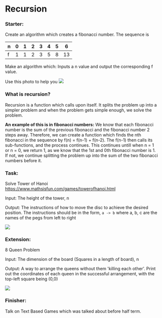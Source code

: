 # Recursion
### Starter:
Create an algorithm which creates a fibonacci number.
The sequence is 

n | 0 | 1 | 2 | 3 | 4 | 5 | 6
--- | --- | --- | --- | --- | --- | --- | --- 
f | 1 | 1 | 2 | 3 | 5 | 8 | 13

Make an algorithm which:
Inputs a n value and output the corresponding f value.

Use this photo to help you
![](https://lucasfcosta.com/assets/recursion-bubble-up.png)

### What is recursion?
Recursion is a function which calls upon itself. It splits the problem up into a simpler problem and when the problem gets simple enough, we solve the problem.

**An example of this is in fibonacci numbers:** We know that each fibonacci number is the sum of the previous fibonacci and the fibonacci number 2 steps away. Therefore, we can create a function which finds the nth fibonacci in the sequence by f(n) = f(n-1) + f(n-2). The f(n-1) then calls its sub-functions, and the process continues. This continues untill when n = 1 or n = 0, we return 1, as we know that the 1st and 0th fibonacci number is 1. If not, we continue splitting the problem up into the sum of the two fibonacci numbers before it.

### Task:
Solve Tower of Hanoi
https://www.mathsisfun.com/games/towerofhanoi.html

Input: The height of the tower, n

Output: The instructions of how to move the disc to achieve the desired position.
The instructions should be in the form,
```a -> b```
where a, b, c are the names of the pegs from left to right

![](http://www.codenuclear.com/wp-content/uploads/2017/08/Tower_of_Hanoi.jpg)

### Extension:
8 Queen Problem

Input: The dimension of the board (Squares in a length of board), n

Output: A way to arrange the queens without them 'killing each other'. Print out the coordinates of each queen in the successful arrangement, with the top-left square being (0,0)

![](https://letstalkdata.com/wp-content/uploads/2015/08/8q_solved.png)

### Finisher:
Talk on Text Based Games which was talked about before half term.
